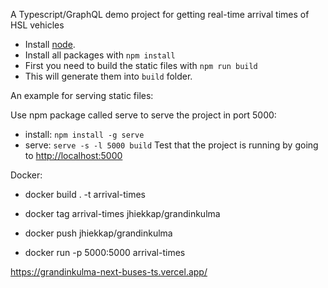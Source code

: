 A Typescript/GraphQL demo project for getting real-time arrival times of HSL vehicles

- Install [node](https://nodejs.org/en/download/). 
- Install all packages with `npm install`
- First you need to build the static files with `npm run build`
- This will generate them into `build` folder.

An example for serving static files:

Use npm package called serve to serve the project in port 5000:
- install: `npm install -g serve`
- serve: `serve -s -l 5000 build`
Test that the project is running by going to <http://localhost:5000>

Docker:
- docker build . -t arrival-times
- docker tag arrival-times jhiekkap/grandinkulma 
- docker push jhiekkap/grandinkulma

- docker run -p 5000:5000 arrival-times

https://grandinkulma-next-buses-ts.vercel.app/



 
